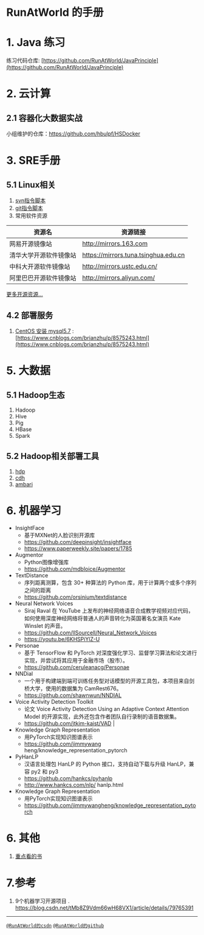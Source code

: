 # RunAtWorld 的手册

# 1. Java 练习
练习代码仓库: [https://github.com/RunAtWorld/JavaPrinciple](https://github.com/RunAtWorld/JavaPrinciple)

# 2. 云计算
## 2.1 容器化大数据实战
小组维护的仓库：https://github.com/hbulpf/HSDocker

# 3. SRE手册
## 5.1 Linux相关
1. [svn指令脚本](./svncmd.txt)
1. [git指令脚本](./gitcmd.md)
1. 常用软件资源

资源名 | 资源链接
------------ | -------------
网易开源镜像站 | http://mirrors.163.com
清华大学开源软件镜像站 | https://mirrors.tuna.tsinghua.edu.cn
中科大开源软件镜像站 | http://mirrors.ustc.edu.cn/
阿里巴巴开源软件镜像站 | http://mirrors.aliyun.com/

 [更多开源资源...](./mirrors.md)

## 4.2 部署服务
1.  [CentOS 安装 mysql5.7](https://www.cnblogs.com/brianzhu/p/8575243.html) : [https://www.cnblogs.com/brianzhu/p/8575243.html](https://www.cnblogs.com/brianzhu/p/8575243.html)

# 5. 大数据
## 5.1 Hadoop生态
1. Hadoop
1. Hive
1. Pig
1. HBase
1. Spark

## 5.2 Hadoop相关部署工具
1. [hdp](https://hortonworks.com/downloads/#data-platform)
1. [cdh](https://www.cloudera.com/products/open-source/apache-hadoop/key-cdh-components.html)
1. [ambari](https://ambari.apache.org/)

# 6. 机器学习

* InsightFace  
	- 基于MXNet的人脸识别开源库 
	- https://github.com/deepinsight/insightface 
	- https://www.paperweekly.site/papers/1785 
* Augmentor  
	- Python图像增强库
	- https://github.com/mdbloice/Augmentor
* TextDistance  
	- 序列距离测算，包含 30+ 种算法的 Python 库，用于计算两个或多个序列之间的距离
	- https://github.com/orsinium/textdistance
* Neural Network Voices  
	- Siraj Raval 在 YouTube 上发布的神经网络语音合成教学视频对应代码，如何使用深度神经网络将普通人的声音转化为英国著名女演员 Kate Winslet 的声音。
	- https://github.com/llSourcell/Neural_Network_Voices
	- https://youtu.be/6KHSPiYlZ-U
* Personae  
	- 基于 TensorFlow 和 PyTorch 对深度强化学习、监督学习算法和论文进行实现，并尝试将其应用于金融市场（股市）。
	- https://github.com/ceruleanacg/Personae
* NNDial   
	- 一个用于构建端到端可训练任务型对话模型的开源工具包，本项目来自剑桥大学，使用的数据集为 CamRest676。
	- https://github.com/shawnwun/NNDIAL
* Voice Activity Detection Toolkit  
	- 论文 Voice Activity Detection Using an Adaptive Context Attention Model 的开源实现，此外还包含作者团队自行录制的语音数据集。
	- https://github.com/jtkim-kaist/VAD | 
* Knowledge Graph Representation  
	- 用PyTorch实现知识图谱表示
	- https://github.com/jimmywang heng/knowledge_representation_pytorch
* PyHanLP  
	- 汉语言处理包 HanLP 的 Python 接口，支持自动下载与升级 HanLP，兼容 py2 和 py3
	- https://github.com/hankcs/pyhanlp
	- http://www.hankcs.com/nlp/ hanlp.html
* Knowledge Graph Representation  
	- 用PyTorch实现知识图谱表示
	- https://github.com/jimmywangheng/knowledge_representation_pytorch

# 6. 其他
1. [重点看的书](./BookList.md)

# 7.参考
1. 9个机器学习开源项目 . https://blog.csdn.net/tMb8Z9Vdm66wH68VX1/article/details/79765391

----------------------------------------------------------------------------------------
[`@RunAtWorld的csdn`](https://blog.csdn.net/RunAtWorld)    [`@RunAtWorld的github`](https://github.com/RunAtWorld)

